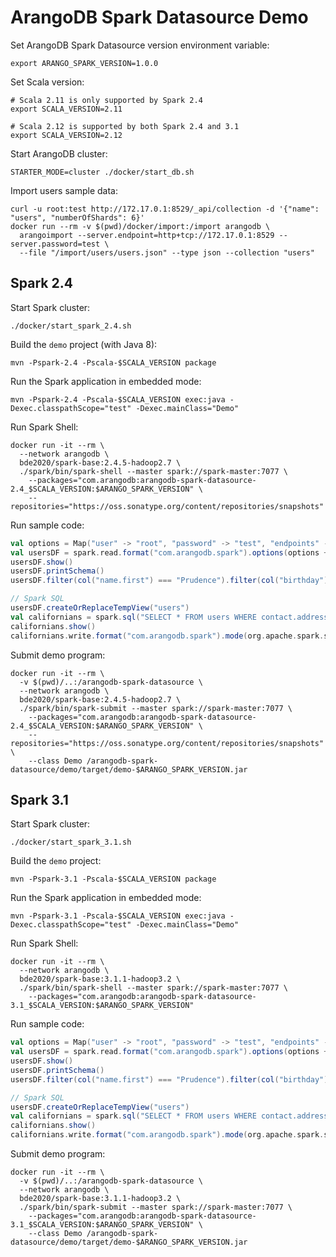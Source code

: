 # ArangoDB Spark Datasource Demo

Set ArangoDB Spark Datasource version environment variable:

```shell
export ARANGO_SPARK_VERSION=1.0.0
```

Set Scala version:

```shell
# Scala 2.11 is only supported by Spark 2.4
export SCALA_VERSION=2.11

# Scala 2.12 is supported by both Spark 2.4 and 3.1
export SCALA_VERSION=2.12
```

Start ArangoDB cluster:

```shell
STARTER_MODE=cluster ./docker/start_db.sh
```

Import users sample data:

```shell
curl -u root:test http://172.17.0.1:8529/_api/collection -d '{"name": "users", "numberOfShards": 6}'
docker run --rm -v $(pwd)/docker/import:/import arangodb \
  arangoimport --server.endpoint=http+tcp://172.17.0.1:8529 --server.password=test \
  --file "/import/users/users.json" --type json --collection "users"
```

## Spark 2.4

Start Spark cluster:

```shell
./docker/start_spark_2.4.sh 
```

Build the `demo` project (with Java 8):
```shell
mvn -Pspark-2.4 -Pscala-$SCALA_VERSION package
```

Run the Spark application in embedded mode:
```shell
mvn -Pspark-2.4 -Pscala-$SCALA_VERSION exec:java -Dexec.classpathScope="test" -Dexec.mainClass="Demo"
```

Run Spark Shell:

```shell
docker run -it --rm \
  --network arangodb \
  bde2020/spark-base:2.4.5-hadoop2.7 \
  ./spark/bin/spark-shell --master spark://spark-master:7077 \
    --packages="com.arangodb:arangodb-spark-datasource-2.4_$SCALA_VERSION:$ARANGO_SPARK_VERSION" \
    --repositories="https://oss.sonatype.org/content/repositories/snapshots"
```

Run sample code:

```scala
val options = Map("user" -> "root", "password" -> "test", "endpoints" -> "172.17.0.1:8529,172.17.0.1:8539,172.17.0.1:8549")
val usersDF = spark.read.format("com.arangodb.spark").options(options + ("table" -> "users")).load()
usersDF.show()
usersDF.printSchema()
usersDF.filter(col("name.first") === "Prudence").filter(col("birthday") === "1944-06-19").show()

// Spark SQL
usersDF.createOrReplaceTempView("users")
val californians = spark.sql("SELECT * FROM users WHERE contact.address.state = 'CA'")
californians.show()
californians.write.format("com.arangodb.spark").mode(org.apache.spark.sql.SaveMode.Overwrite).options(options + ("table" -> "californians", "confirm.truncate" -> "true")).save()
```

Submit demo program:

```shell
docker run -it --rm \
  -v $(pwd)/..:/arangodb-spark-datasource \
  --network arangodb \
  bde2020/spark-base:2.4.5-hadoop2.7 \
  ./spark/bin/spark-submit --master spark://spark-master:7077 \
    --packages="com.arangodb:arangodb-spark-datasource-2.4_$SCALA_VERSION:$ARANGO_SPARK_VERSION" \
    --repositories="https://oss.sonatype.org/content/repositories/snapshots" \
    --class Demo /arangodb-spark-datasource/demo/target/demo-$ARANGO_SPARK_VERSION.jar
```

## Spark 3.1

Start Spark cluster:

```shell
./docker/start_spark_3.1.sh 
```

Build the `demo` project:
```shell
mvn -Pspark-3.1 -Pscala-$SCALA_VERSION package
```

Run the Spark application in embedded mode:
```shell
mvn -Pspark-3.1 -Pscala-$SCALA_VERSION exec:java -Dexec.classpathScope="test" -Dexec.mainClass="Demo"
```

Run Spark Shell:

```shell
docker run -it --rm \
  --network arangodb \
  bde2020/spark-base:3.1.1-hadoop3.2 \
  ./spark/bin/spark-shell --master spark://spark-master:7077 \
    --packages="com.arangodb:arangodb-spark-datasource-3.1_$SCALA_VERSION:$ARANGO_SPARK_VERSION"
```

Run sample code:

```scala
val options = Map("user" -> "root", "password" -> "test", "endpoints" -> "172.17.0.1:8529,172.17.0.1:8539,172.17.0.1:8549")
val usersDF = spark.read.format("com.arangodb.spark").options(options + ("table" -> "users")).load()
usersDF.show()
usersDF.printSchema()
usersDF.filter(col("name.first") === "Prudence").filter(col("birthday") === "1944-06-19").show()

// Spark SQL
usersDF.createOrReplaceTempView("users")
val californians = spark.sql("SELECT * FROM users WHERE contact.address.state = 'CA'")
californians.show()
californians.write.format("com.arangodb.spark").mode(org.apache.spark.sql.SaveMode.Overwrite).options(options + ("table" -> "californians", "confirmTruncate" -> "true")).save()
```

Submit demo program:

```shell
docker run -it --rm \
  -v $(pwd)/..:/arangodb-spark-datasource \
  --network arangodb \
  bde2020/spark-base:3.1.1-hadoop3.2 \
  ./spark/bin/spark-submit --master spark://spark-master:7077 \
    --packages="com.arangodb:arangodb-spark-datasource-3.1_$SCALA_VERSION:$ARANGO_SPARK_VERSION" \
    --class Demo /arangodb-spark-datasource/demo/target/demo-$ARANGO_SPARK_VERSION.jar
```
